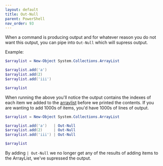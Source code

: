 ```yaml
---
layout: default
title: Out-Null
parent: PowerShell
nav_order: 93
---
```

When a command is producing output and for whatever reason you do not want this output, you can pipe into `Out-Null` which will supress output.

Example:
```powershell
$arraylist = New-Object System.Collections.ArrayList

$arraylist.add('a')
$arraylist.add(2)
$arraylist.add('iii')

$arraylist
```

When running the above you'll notice the output contains the indexes of each item we added to the [arraylist] before we printed the contents. If you are wanting to add 1000s of items, you'd have 1000s of lines of output.

```powershell
$arraylist = New-Object System.Collections.ArrayList

$arraylist.add('a')   | Out-Null
$arraylist.add(2)     | Out-Null
$arraylist.add('iii') | Out-Null

$arraylist
```

By adding `| Out-Null` we no longer get any of the results of adding items to the ArrayList, we've supressed the output.

[arraylist]: https://kasmichta.github.io/hjkl/docs/PowerShell/data-structures.html#arraylist

